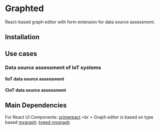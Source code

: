 # Graphted
React-based graph editor with form extension for data source assessment.

## Installation

## Use cases

### Data source assessment of IoT systems

#### IIoT data source assessment

#### CIoT data source assessment




## Main Dependencies
For React UI Components: [primereact](https://github.com/primefaces/primereact)
<br \>
Graph editor is based on type based [mxgraph](https://github.com/jgraph/mxgraph): [typed-mxgraph](https://github.com/typed-mxgraph/typed-mxgraph/)